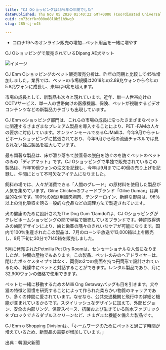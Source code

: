 ```yaml
---
title: "CJ Oショッピングは45％年の年間でした"
datePublished: Thu Nov 05 2020 01:40:22 GMT+0000 (Coordinated Universal Time)
cuid: cm73drfkr000n08l8b51h9wq0
slug: 285-cj-o45

---
```



- コロナ19へのオンライン販売の増加...ペット用品を一緒に増やす

CJ Oショッピングで販売されているDipang AE犬マット

![イメージ](https://cdn.hashnode.com/res/hashnode/image/upload/v1739453598633/5d13b1ad-3717-43f5-8b35-1dbde3f79155.jpeg)

CJ Enm Oショッピングのペット販売販売分析は、昨年の同期と比較して45％増加しました。業界では、ペットの市場規模は2018年の2.89兆ウォンから今年の5.8兆ウォンに成長し、来年は6兆を超えます。

市場の成長として、新製品も次々と現れています。近年、単一人世帯向けのCCTVサービス、単一人の世帯向けの医療機器、保険、ペットが視聴するビデオコンテンツなどの新製品カテゴリも出現しています。

CJ Enm oショッピング部門は、これらの市場の成長に沿ったさまざまなペットに関連するさまざまなプレミアム製品を導入することにより、PET -FAMの人々の要求に対応しています。オンラインモールであるCJMallは、今年9月からテレビホームショッピングに拡張されており、今年9月から他の流通チャネルでは見られない独占製品を拡大しています。

最も顕著な製品は、床が滑り落ちて膝蓋骨の脱臼を防ぐのを防ぐペットのペットのみの「ディアマット」です。CJ Oショッピングで単独で販売されているこの製品は、昨年10億ウォンの注文を記録し、今年は9月までに40億の売り上げを記録し、仲間にとって不可欠なアイテムになりました。

飼料市場では、人々が消費できる「人間のグレード」の原材料を使用した製品が人気を集めています。Gilne Chickenのフィードブランド「Gilne Duman」は典型的な例です。100％の家庭用鶏肉胸肉、テンダーロイン、新鮮な野菜は、96％以上の消化吸収を誇る一般的な食品などの調理方法で製造されています。

犬の健康のために設計されたThe Dog Gum 'Damdol'は、CJ Oショッピングがテレビホームショッピングの間で単独で販売しているブランドです。特許取得済みの歯間デザインにより、歯と歯茎の隅々のきれいなケアが可能になります。国内で100％生産されたこの製品は、7月のローンチ放送で13,000箱以上を販売し、9月下旬に30分で7140箱を販売しました。

5月に発売されたPetmilia Pet Dry Roomは、センセーショナルな人気になりましたが、仲間の産物でもあります。この製品、ペットのみのヘアドライヤーは、閉じたボックスタイプではなく、両側の2つの側面を持つ円筒形で設計されているため、乾燥中にペットと対話することができます。レンタル製品であり、月に32,900ウォンの価格で使用できます。

ペットと一緒に移動するためのMilli Ong Getawayバッグも目を引きます。犬や猫の特徴と習慣を研究することによって作られた柔らかい物質のキャリアであり、多くの仲間に愛されています。なぜなら、公共交通機関と飛行中の詳細と機能が含まれているからです。スタイリッシュなデザインに加えて、外部ビジョン、安全の内部リング、保管スペース、抗菌および生きている防水ファブリックをブロックできるダブルスクリーンなど、さまざまな機能を備えた製品です。

CJ Enm o Shopping Divisionは、「ホームワークのためにペットと過ごす時間が増えているため、新製品の需要が増加しています。」

出典：韓国犬新聞